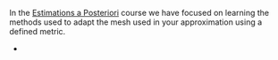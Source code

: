 In the [Estimations a Posteriori](https://formations.umontpellier.fr/fr/formations/master-XB/master-mathematiques-ME157/modelisation-et-analyse-numerique-manu-PR493/m2-modelisation-et-analyse-numerique-manu-KKID8VSS/estimations-a-posteriori-KNQ2RBH5.html) course we have focused on learning the methods used to adapt the mesh used in your approximation using a defined metric.

-

